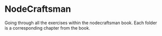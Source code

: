 # NodeCraftsman
Going through all the exercises within the nodecraftsman book. Each folder is a corresponding chapter from the book.
